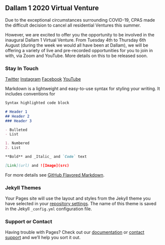 ## Dallam 1 2020 Virtual Venture

Due to the exceptional circumstances surrounding COVID-19, CPAS made the difficult decision to cancel all residential Ventures this summer.

However, we are excited to offer you the opportunity to be involved in the inaugural Dallam 1 Virtual Venture. From Tuesday 4th to Thursday 6th August (during the week we would all have been at Dallam), we will be offering a variety of live and pre-recorded opportunities for you to join in with, via Zoom and YouTube. More details on this to be released soon.

### Stay In Touch

[Twitter](https://twitter.com/dallam1cpas)
[Instagram](https://www.instagram.com/dallam1cpas/)
[Facebook](https://www.facebook.com/groups/dallam1)
[YouTube](https://www.youtube.com/channel/UCtuoiH_Q1N0NPSMMSbiTKbA)

Markdown is a lightweight and easy-to-use syntax for styling your writing. It includes conventions for

```markdown
Syntax highlighted code block

# Header 1
## Header 2
### Header 3

- Bulleted
- List

1. Numbered
2. List

**Bold** and _Italic_ and `Code` text

[Link](url) and ![Image](src)
```

For more details see [GitHub Flavored Markdown](https://guides.github.com/features/mastering-markdown/).

### Jekyll Themes

Your Pages site will use the layout and styles from the Jekyll theme you have selected in your [repository settings](https://github.com/dallam1/dallam1.github.io/settings). The name of this theme is saved in the Jekyll `_config.yml` configuration file.

### Support or Contact

Having trouble with Pages? Check out our [documentation](https://help.github.com/categories/github-pages-basics/) or [contact support](https://github.com/contact) and we’ll help you sort it out.
